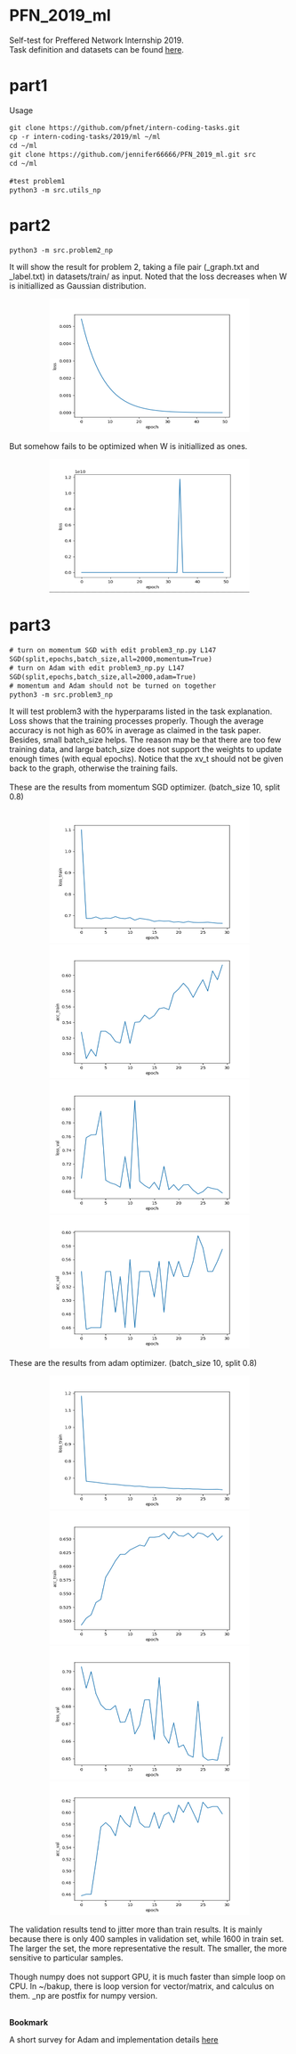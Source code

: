 # PFN_2019_ml
Self-test for Preffered Network Internship 2019. <br>
Task definition and datasets can be found [here](https://github.com/pfnet/intern-coding-tasks/tree/master/2019/machine_learning).
# part1
Usage
```
git clone https://github.com/pfnet/intern-coding-tasks.git
cp -r intern-coding-tasks/2019/ml ~/ml
cd ~/ml
git clone https://github.com/jennifer66666/PFN_2019_ml.git src
cd ~/ml

#test problem1
python3 -m src.utils_np
```
# part2
```
python3 -m src.problem2_np
```
It will show the result for problem 2, taking a file pair (_graph.txt and _label.txt) in datasets/train/ as input. Noted that the loss decreases when W is initiallized as Gaussian distribution. 
<p align="center">
  <img src="https://github.com/jennifer66666/PFN_2019_ml/blob/master/pics/loss_p2_decrease_under0001.png" width="360" height="240" title="Gaussian"/>
</p>
But somehow fails to be optimized when W is initiallized as ones.
<p align="center">
<img src="https://github.com/jennifer66666/PFN_2019_ml/blob/master/pics/loss_nodcrease_ones.png" width="360" height="240" title="Ones"/>
</p>

# part3

```
# turn on momentum SGD with edit problem3_np.py L147 SGD(split,epochs,batch_size,all=2000,momentum=True)
# turn on Adam with edit problem3_np.py L147 SGD(split,epochs,batch_size,all=2000,adam=True)
# momentum and Adam should not be turned on together
python3 -m src.problem3_np
```
It will test problem3 with the hyperparams listed in the task explanation. Loss shows that the training processes properly. Though the average accuracy is not high as 60% in average as claimed in the task paper. Besides, small batch_size helps. The reason may be that there are too few training data, and large batch_size does not support the weights to update enough times (with equal epochs). Notice that the xv_t should not be given back to the graph, otherwise the training fails. <br>
<br>
These are the results from momentum SGD optimizer. (batch_size 10, split 0.8)
<p align="center">
<img src="https://github.com/jennifer66666/PFN_2019_ml/blob/master/pics/loss_train_momentum.png" width="360" height="240" title="loss_train"/><img src="https://github.com/jennifer66666/PFN_2019_ml/blob/master/pics/acc_train_momentum.png" width="360" height="240" title="acc_train"/>
<img src="https://github.com/jennifer66666/PFN_2019_ml/blob/master/pics/loss_val_momentum.png" width="360" height="240" title="loss_val"/><img src="https://github.com/jennifer66666/PFN_2019_ml/blob/master/pics/acc_val_momentum.png" width="360" height="240" title="acc_val"/>
</p>
These are the results from adam optimizer. (batch_size 10, split 0.8)
<p align="center">
<img src="https://github.com/jennifer66666/PFN_2019_ml/blob/master/pics/loss_train_adam.png" width="360" height="240" title="loss_train"/><img src="https://github.com/jennifer66666/PFN_2019_ml/blob/master/pics/acc_train_adam.png" width="360" height="240" title="acc_train"/>
<img src="https://github.com/jennifer66666/PFN_2019_ml/blob/master/pics/loss_val_adam.png" width="360" height="240" title="loss_val"/><img src="https://github.com/jennifer66666/PFN_2019_ml/blob/master/pics/acc_val_adam.png" width="360" height="240" title="acc_val"/>
</p>

The validation results tend to jitter more than train results. It is mainly because there is only 400 samples in validation set, while 1600 in train set. The larger the set, the more representative the result. The smaller, the more sensitive to particular samples.<br>
<br>
Though numpy does not support GPU, it is much faster than simple loop on CPU. In ~/bakup, there is loop version for vector/matrix, and calculus on them. _np are postfix for numpy version. <br>
<br>

**Bookmark**

A short survey for Adam and implementation details [here](https://machinelearningmastery.com/adam-optimization-algorithm-for-deep-learning/) 

